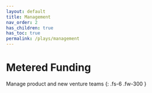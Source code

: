 ```yaml
---
layout: default
title: Management
nav_order: 2
has_children: true
has_toc: true
permalink: /plays/management
---
```

# Metered Funding
Manage product and new venture teams
{: .fs-6 .fw-300 }
